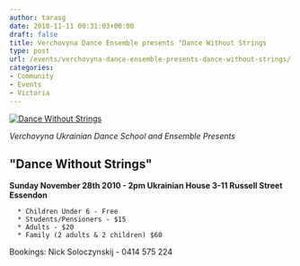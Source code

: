 ```yaml
---
author: tarasg
date: 2010-11-11 00:31:03+00:00
draft: false
title: Verchovyna Dance Ensemble presents "Dance Without Strings
type: post
url: /events/verchovyna-dance-ensemble-presents-dance-without-strings/
categories:
- Community
- Events
- Victoria
---
```


[![Dance Without Strings](http://www.ozeukes.com/wp-content/uploads/2010/11/dance_without_strings-724x1024.jpg)
](http://www.ozeukes.com/wp-content/uploads/2010/11/dance_without_strings.jpg)





_Verchovyna Ukrainian Dance School and Ensemble Presents_


## "Dance Without Strings"


**Sunday November 28th 2010 - 2pm Ukrainian House 3-11 Russell Street Essendon**



	  * Children Under 6 - Free
	  * Students/Pensioners - $15
	  * Adults - $20
	  * Family (2 adults & 2 children) $60

Bookings: Nick Soloczynskij - 0414 575 224
